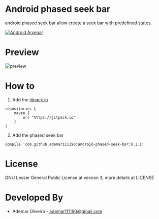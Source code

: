 Android phased seek bar
=======================

android phased seek bar allow create a seek bar with predefined states.

[![Android Arsenal](https://img.shields.io/badge/Android%20Arsenal-android--phased--seek--bar-brightgreen.svg?style=flat)](https://android-arsenal.com/details/1/919)

Preview
=======
![preview](https://raw.githubusercontent.com/ademar111190/android-phased-seek-bar/master/images/sample.gif)

How to
============

1. Add the [jitpack.io](https://jitpack.io/)

```
repositories {
    maven {
        url "https://jitpack.io"
    }
}
```

2. Add the phased seek bar

```
compile 'com.github.ademar111190:android-phased-seek-bar:0.1.1'
```


License
============
GNU Lesser General Public License at version 3, more details at LICENSE


Developed By
============

* Ademar Oliveira - <ademar111190@gmail.com>
